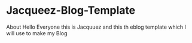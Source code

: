 # Jacqueez-Blog-Template

About
Hello Everyone this is Jacquuez and this th eblog template which I will use to make my Blog
